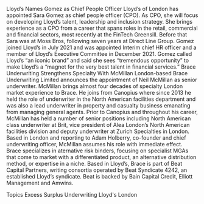Lloyd’s Names Gomez as Chief People Officer
Lloyd’s of London has appointed Sara Gomez as chief people officer (CPO).
As CPO, she will focus on developing Lloyd’s talent, leadership and inclusion strategy.
She brings experience as a CPO from a career that spans roles in the retail, commercial and financial sectors, most recently at the FinTech Greensill. Before that Sara was at Moss Bros, following seven years at Direct Line Group.
Gomez joined Lloyd’s in July 2021 and was appointed Interim chief HR officer and a member of Lloyd’s Executive Committee in December 2021.
Gomez called Lloyd’s “an iconic brand” and said she sees “tremendous opportunity” to make Lloyd’s a “magnet for the very best talent in financial services.”
Brace Underwriting Strengthens Specialty With McMillan
London-based Brace Underwriting Limited announces the appointment of Neil McMillan as senior underwriter.
McMillan brings almost four decades of specialty London market experience to Brace. He joins from Canopius where since 2013 he held the role of underwriter in the North American facilities department and was also a lead underwriter in property and casualty business emanating from managing general agents. Prior to Canopius and throughout his career, McMillan has held a number of senior positions including North American class underwriter at Brit, vice president of Alea London’s North American facilities division and deputy underwriter at Zurich Specialties in London.
Based in London and reporting to Adam Holberry, co-founder and chief underwriting officer, McMillan assumes his role with immediate effect.
Brace specializes in aternative risk binders, focusing on specialist MGAs that come to market with a differentiated product, an alternative distribution method, or expertise in a niche. Based in Lloyd’s, Brace is part of Beat Capital Partners, writing consortia operated by Beat Syndicate 4242, an established Lloyd’s syndicate. Beat is backed by Bain Capital Credit, Elliott Management and Amwins.

Topics
Excess Surplus
Underwriting
Lloyd's
London
